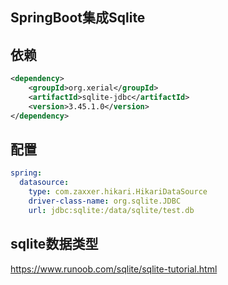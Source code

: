 ## SpringBoot集成Sqlite  

## 依赖
```xml
<dependency>
    <groupId>org.xerial</groupId>
    <artifactId>sqlite-jdbc</artifactId>
    <version>3.45.1.0</version>
</dependency>
```

## 配置
```yaml
spring:
  datasource:
    type: com.zaxxer.hikari.HikariDataSource
    driver-class-name: org.sqlite.JDBC
    url: jdbc:sqlite:/data/sqlite/test.db
```

## sqlite数据类型
https://www.runoob.com/sqlite/sqlite-tutorial.html
